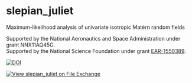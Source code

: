 # slepian_juliet
Maximum-likelihood analysis of univariate isotropic Matérn random fields

Supported by the National Aeronautics and Space Administration under grant NNX11AQ45G.\
Supported by the National Science Foundation under grant <a href="https://www.nsf.gov/awardsearch/showAward?AWD_ID=1550389">EAR-1550389</a>.

[![DOI](https://zenodo.org/badge/DOI/10.5281/zenodo.4085254.svg)](https://doi.org/10.5281/zenodo.4085254)

[![View slepian_juliet on File Exchange](https://www.mathworks.com/matlabcentral/images/matlab-file-exchange.svg)](https://www.mathworks.com/matlabcentral/fileexchange/81116-slepian_juliet)
